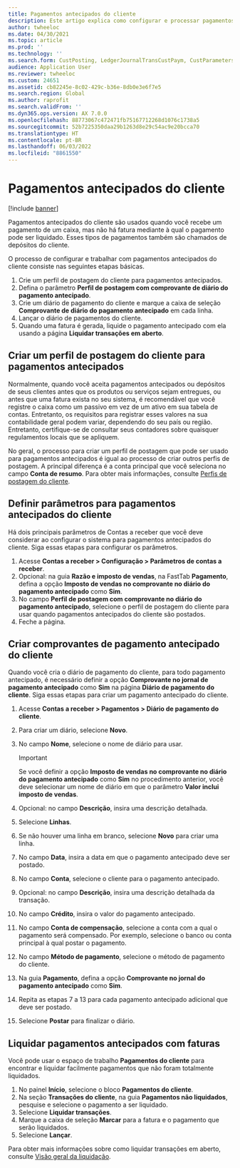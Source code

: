 ```yaml
---
title: Pagamentos antecipados do cliente
description: Este artigo explica como configurar e processar pagamentos antecipados do cliente (também conhecido como depósitos do cliente).
author: twheeloc
ms.date: 04/30/2021
ms.topic: article
ms.prod: ''
ms.technology: ''
ms.search.form: CustPosting, LedgerJournalTransCustPaym, CustParameters
audience: Application User
ms.reviewer: twheeloc
ms.custom: 24651
ms.assetid: cb82245e-8c02-429c-b36e-8db0e3e6f7e5
ms.search.region: Global
ms.author: raprofit
ms.search.validFrom: ''
ms.dyn365.ops.version: AX 7.0.0
ms.openlocfilehash: 88773067c472471fb75167712268d1076c1738a5
ms.sourcegitcommit: 52b7225350daa29b1263d8e29c54ac9e20bcca70
ms.translationtype: HT
ms.contentlocale: pt-BR
ms.lasthandoff: 06/03/2022
ms.locfileid: "8861550"
---
```

# <a name="customer-prepayments"></a>Pagamentos antecipados do cliente

[!include [banner](../includes/banner.md)]

Pagamentos antecipados do cliente são usados quando você recebe um pagamento de um caixa, mas não há fatura mediante à qual o pagamento pode ser liquidado. Esses tipos de pagamentos também são chamados de depósitos do cliente.

O processo de configurar e trabalhar com pagamentos antecipados do cliente consiste nas seguintes etapas básicas.

1. Crie um perfil de postagem do cliente para pagamentos antecipados.
2. Defina o parâmetro **Perfil de postagem com comprovante de diário do pagamento antecipado**.
3. Crie um diário de pagamento do cliente e marque a caixa de seleção **Comprovante de diário do pagamento antecipado** em cada linha.
4. Lançar o diário de pagamentos do cliente.
5. Quando uma fatura é gerada, liquide o pagamento antecipado com ela usando a página **Liquidar transações em aberto**.

## <a name="create-a-customer-posting-profile-for-prepayments"></a>Criar um perfil de postagem do cliente para pagamentos antecipados

Normalmente, quando você aceita pagamentos antecipados ou depósitos de seus clientes antes que os produtos ou serviços sejam entregues, ou antes que uma fatura exista no seu sistema, é recomendável que você registre o caixa como um passivo em vez de um ativo em sua tabela de contas. Entretanto, os requisitos para registrar esses valores na sua contabilidade geral podem variar, dependendo do seu país ou região. Entretanto, certifique-se de consultar seus contadores sobre quaisquer regulamentos locais que se apliquem.

No geral, o processo para criar um perfil de postagem que pode ser usado para pagamentos antecipados é igual ao processo de criar outros perfis de postagem. A principal diferença é a conta principal que você seleciona no campo **Conta de resumo**. Para obter mais informações, consulte [Perfis de postagem do cliente](customer-posting-profiles.md).

## <a name="define-parameters-for-customer-prepayments"></a>Definir parâmetros para pagamentos antecipados do cliente

Há dois principais parâmetros de Contas a receber que você deve considerar ao configurar o sistema para pagamentos antecipados do cliente. Siga essas etapas para configurar os parâmetros.

1. Acesse **Contas a receber \> Configuração \> Parâmetros de contas a receber**.
2. Opcional: na guia **Razão e imposto de vendas**, na FastTab **Pagamento**, defina a opção **Imposto de vendas no comprovante no diário do pagamento antecipado** como **Sim**.
3. No campo **Perfil de postagem com comprovante no diário do pagamento antecipado**, selecione o perfil de postagem do cliente para usar quando pagamentos antecipados do cliente são postados.
4. Feche a página.

## <a name="create-customer-prepayment-vouchers"></a>Criar comprovantes de pagamento antecipado do cliente

Quando você cria o diário de pagamento do cliente, para todo pagamento antecipado, é necessário definir a opção **Comprovante no jornal de pagamento antecipado** como **Sim** na página **Diário de pagamento do cliente**. Siga essas etapas para criar um pagamento antecipado do cliente.

1. Acesse **Contas a receber \> Pagamentos \> Diário de pagamento do cliente**.
2. Para criar um diário, selecione **Novo**.
3. No campo **Nome**, selecione o nome de diário para usar.

    > [!IMPORTANT]
    > Se você definir a opção **Imposto de vendas no comprovante no diário do pagamento antecipado** como **Sim** no procedimento anterior, você deve selecionar um nome de diário em que o parâmetro **Valor inclui imposto de vendas**. 

4. Opcional: no campo **Descrição**, insira uma descrição detalhada.
5. Selecione **Linhas**.
6. Se não houver uma linha em branco, selecione **Novo** para criar uma linha.
7. No campo **Data**, insira a data em que o pagamento antecipado deve ser postado.
8. No campo **Conta**, selecione o cliente para o pagamento antecipado.
9. Opcional: no campo **Descrição**, insira uma descrição detalhada da transação.
10. No campo **Crédito**, insira o valor do pagamento antecipado.
11. No campo **Conta de compensação**, selecione a conta com a qual o pagamento será compensado. Por exemplo, selecione o banco ou conta principal à qual postar o pagamento.
12. No campo **Método de pagamento**, selecione o método de pagamento do cliente.
13. Na guia **Pagamento**, defina a opção **Comprovante no jornal do pagamento antecipado** como **Sim**.
14. Repita as etapas 7 a 13 para cada pagamento antecipado adicional que deve ser postado.
15. Selecione **Postar** para finalizar o diário.

## <a name="settle-prepayments-with-invoices"></a>Liquidar pagamentos antecipados com faturas

Você pode usar o espaço de trabalho **Pagamentos do cliente** para encontrar e liquidar facilmente pagamentos que não foram totalmente liquidados.

1. No painel **Início**, selecione o bloco **Pagamentos do cliente**.
2. Na seção **Transações do cliente**, na guia **Pagamentos não liquidados**, pesquise e selecione o pagamento a ser liquidado.
3. Selecione **Liquidar transações**.
4. Marque a caixa de seleção **Marcar** para a fatura e o pagamento que serão liquidados.
5. Selecione **Lançar**.

Para obter mais informações sobre como liquidar transações em aberto, consulte [Visão geral da liquidação](/dynamics365/finance/cash-bank-management/settlement-overview).
